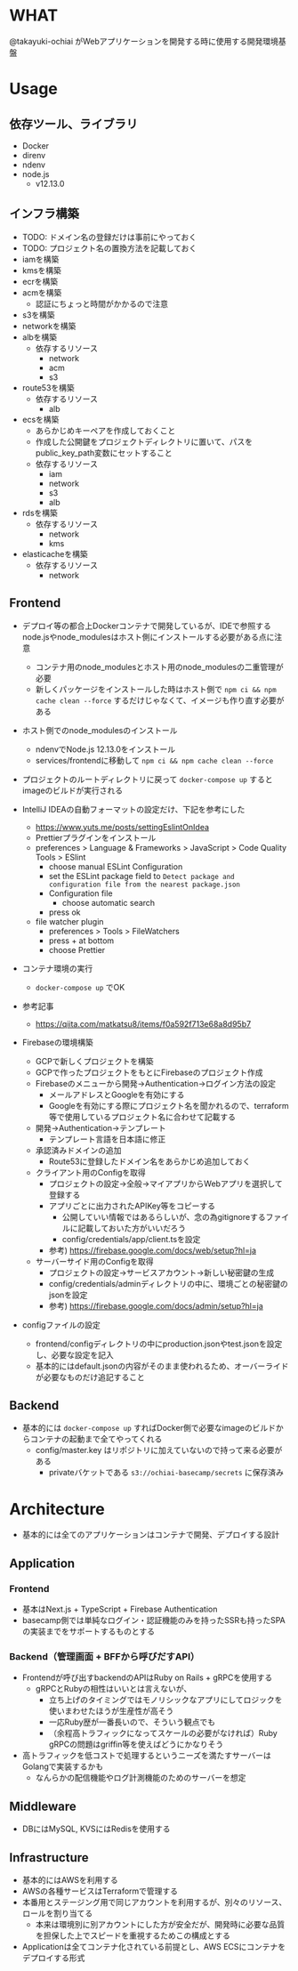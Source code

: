 # WHAT
@takayuki-ochiai がWebアプリケーションを開発する時に使用する開発環境基盤

# Usage
## 依存ツール、ライブラリ
- Docker
- direnv
- ndenv
- node.js
  - v12.13.0

## インフラ構築
- TODO: ドメイン名の登録だけは事前にやっておく
- TODO: プロジェクト名の置換方法を記載しておく
- iamを構築
- kmsを構築
- ecrを構築
- acmを構築
  - 認証にちょっと時間がかかるので注意
- s3を構築
- networkを構築
- albを構築
  - 依存するリソース
    - network
    - acm
    - s3
- route53を構築
  - 依存するリソース
    - alb
- ecsを構築
  - あらかじめキーペアを作成しておくこと
  - 作成した公開鍵をプロジェクトディレクトリに置いて、パスをpublic_key_path変数にセットすること
  - 依存するリソース
    - iam
    - network
    - s3
    - alb
- rdsを構築
  - 依存するリソース
    - network
    - kms
- elasticacheを構築
  - 依存するリソース
    - network

## Frontend
- デプロイ等の都合上Dockerコンテナで開発しているが、IDEで参照するnode.jsやnode_modulesはホスト側にインストールする必要がある点に注意
  - コンテナ用のnode_modulesとホスト用のnode_modulesの二重管理が必要
  - 新しくパッケージをインストールした時はホスト側で `npm ci && npm cache clean --force` するだけじゃなくて、イメージも作り直す必要がある
- ホスト側でのnode_modulesのインストール
  - ndenvでNode.js 12.13.0をインストール
  - services/frontendに移動して `npm ci && npm cache clean --force`
- プロジェクトのルートディレクトリに戻って `docker-compose up` するとimageのビルドが実行される
- IntelliJ IDEAの自動フォーマットの設定だけ、下記を参考にした
  - https://www.yuts.me/posts/settingEslintOnIdea
  - Prettierプラグインをインストール
  - preferences > Language & Frameworks > JavaScript > Code Quality Tools > ESlint
    - choose manual ESLint Configuration
    - set the ESLint package field to `Detect package and configuration file from the nearest package.json`
    - Configuration file
      - choose automatic search
    - press ok
  - file watcher plugin
    - preferences > Tools > FileWatchers
    - press + at bottom
    - choose Prettier
- コンテナ環境の実行
  - `docker-compose up` でOK
- 参考記事
  - https://qiita.com/matkatsu8/items/f0a592f713e68a8d95b7

- Firebaseの環境構築
  - GCPで新しくプロジェクトを構築
  - GCPで作ったプロジェクトをもとにFirebaseのプロジェクト作成
  - Firebaseのメニューから開発→Authentication→ログイン方法の設定
    - メールアドレスとGoogleを有効にする
    - Googleを有効にする際にプロジェクト名を聞かれるので、terraform等で使用しているプロジェクト名に合わせて記載する
  - 開発→Authentication→テンプレート
    - テンプレート言語を日本語に修正
  - 承認済みドメインの追加
    - Route53に登録したドメイン名をあらかじめ追加しておく
  - クライアント用のConfigを取得
    - プロジェクトの設定→全般→マイアプリからWebアプリを選択して登録する
    - アプリごとに出力されたAPIKey等をコピーする
      - 公開していい情報ではあるらしいが、念の為gitignoreするファイルに記載しておいた方がいいだろう
      - config/credentials/app/client.tsを設定
    - 参考) https://firebase.google.com/docs/web/setup?hl=ja
  - サーバーサイド用のConfigを取得
    - プロジェクトの設定→サービスアカウント→新しい秘密鍵の生成
    - config/credentials/adminディレクトリの中に、環境ごとの秘密鍵のjsonを設定
    - 参考) https://firebase.google.com/docs/admin/setup?hl=ja
- configファイルの設定
  - frontend/configディレクトリの中にproduction.jsonやtest.jsonを設定し、必要な設定を記入
  - 基本的にはdefault.jsonの内容がそのまま使われるため、オーバーライドが必要なものだけ追記すること

## Backend
- 基本的には `docker-compose up` すればDocker側で必要なimageのビルドからコンテナの起動まで全てやってくれる
  - config/master.key はリポジトリに加えていないので持って来る必要がある
    - privateバケットである `s3://ochiai-basecamp/secrets` に保存済み

# Architecture
- 基本的には全てのアプリケーションはコンテナで開発、デプロイする設計

## Application
### Frontend
- 基本はNext.js + TypeScript + Firebase Authentication
- basecamp側では単純なログイン・認証機能のみを持ったSSRも持ったSPAの実装までをサポートするものとする

### Backend（管理画面 + BFFから呼びだすAPI）
- Frontendが呼び出すbackendのAPIはRuby on Rails + gRPCを使用する
  - gRPCとRubyの相性はいいとは言えないが、
    - 立ち上げのタイミングではモノリシックなアプリにしてロジックを使いまわせたほうが生産性が高そう
    - 一応Ruby歴が一番長いので、そういう観点でも
    - （余程高トラフィックになってスケールの必要がなければ）Ruby gRPCの問題はgriffin等を使えばどうにかなりそう  
- 高トラフィックを低コストで処理するというニーズを満たすサーバーはGolangで実装するかも
  - なんらかの配信機能やログ計測機能のためのサーバーを想定


## Middleware
- DBにはMySQL, KVSにはRedisを使用する

## Infrastructure
- 基本的にはAWSを利用する
- AWSの各種サービスはTerraformで管理する
- 本番用とステージング用で同じアカウントを利用するが、別々のリソース、ロールを割り当てる
  - 本来は環境別に別アカウントにした方が安全だが、開発時に必要な品質を担保した上でスピードを重視するためこの構成とする
- Applicationは全てコンテナ化されている前提とし、AWS ECSにコンテナをデプロイする形式

